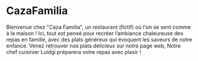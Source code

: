 # CazaFamilia
Bienvenue chez "Caza Familia", un restaurant (fictif) où l'on se sent comme à la maison ! Ici, tout est pensé pour recréer l’ambiance chaleureuse des repas en famille, avec des plats généreux qui évoquent les saveurs de notre enfance.
Venez retrouver nos plats délicieux sur notre page web, Notre chef cuisinier Luidgi préparera votre repas avec plasir ! 
